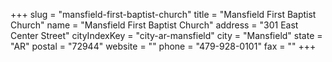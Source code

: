 +++
slug = "mansfield-first-baptist-church"
title = "Mansfield First Baptist Church"
name = "Mansfield First Baptist Church"
address = "301 East Center Street"
cityIndexKey = "city-ar-mansfield"
city = "Mansfield"
state = "AR"
postal = "72944"
website = ""
phone = "479-928-0101"
fax = ""
+++

